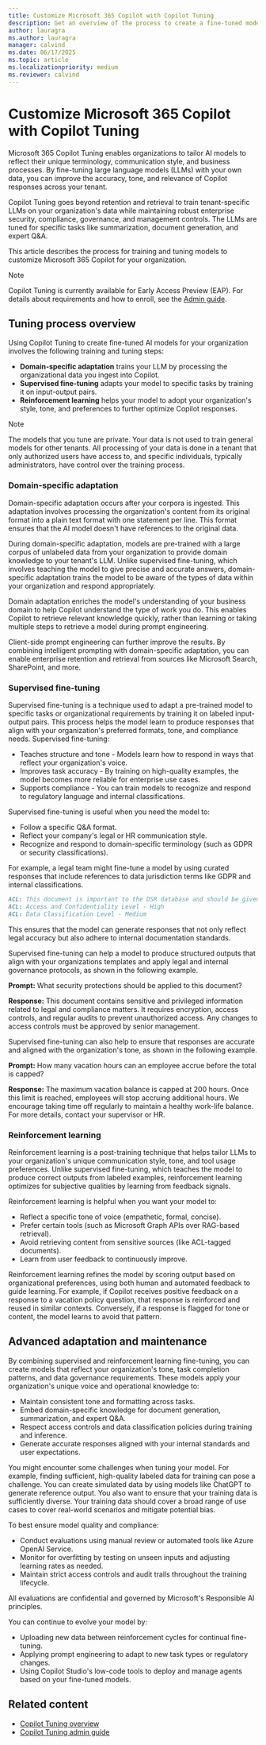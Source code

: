 ```yaml
---
title: Customize Microsoft 365 Copilot with Copilot Tuning
description: Get an overview of the process to create a fine-tuned model with Copilot Tuning to customize Microsoft 365 Copilot for your organization..
author: lauragra
ms.author: lauragra
manager: calvind
ms.date: 06/17/2025
ms.topic: article
ms.localizationpriority: medium
ms.reviewer: calvind
---
```


# Customize Microsoft 365 Copilot with Copilot Tuning

Microsoft 365 Copilot Tuning enables organizations to tailor AI models to reflect their unique terminology, communication style, and business processes. By fine-tuning large language models (LLMs) with your own data, you can improve the accuracy, tone, and relevance of Copilot responses across your tenant.

Copilot Tuning goes beyond retention and retrieval to train tenant-specific LLMs on your organization's data while maintaining robust enterprise security, compliance, governance, and management controls. The LLMs are tuned for specific tasks like summarization, document generation, and expert Q&A.

This article describes the process for training and tuning models to customize Microsoft 365 Copilot for your organization.

> [!NOTE]
> Copilot Tuning is currently available for Early Access Preview (EAP). For details about requirements and how to enroll, see the [Admin guide](copilot-tuning-admin-guide.md).

## Tuning process overview

Using Copilot Tuning to create fine-tuned AI models for your organization involves the following training and tuning steps:

- **Domain-specific adaptation** trains your LLM by processing the organizational data you ingest into Copilot.
- **Supervised fine-tuning** adapts your model to specific tasks by training it on input-output pairs.
- **Reinforcement learning** helps your model to adopt your organization's style, tone, and preferences to further optimize Copilot responses.

> [!NOTE]
> The models that you tune are private. Your data is not used to train general models for other tenants. All processing of your data is done in a tenant that only authorized users have access to, and specific individuals, typically administrators, have control over the training process.

### Domain-specific adaptation

Domain-specific adaptation occurs after your corpora is ingested. This adaptation involves processing the organization's content from its original format into a plain text format with one statement per line. This format ensures that the AI model doesn't have references to the original data.

During domain-specific adaptation, models are pre-trained with a large corpus of unlabeled data from your organization to provide domain knowledge to your tenant's LLM. Unlike supervised fine-tuning, which involves teaching the model to give precise and accurate answers, domain-specific adaptation trains the model to be aware of the types of data within your organization and respond appropriately.

Domain adaptation enriches the model's understanding of your business domain to help Copilot understand the type of work you do. This enables Copilot to retrieve relevant knowledge quickly, rather than learning or taking multiple steps to retrieve a model during prompt engineering.

Client-side prompt engineering can further improve the results. By combining intelligent prompting with domain-specific adaptation, you can enable enterprise retention and retrieval from sources like Microsoft Search, SharePoint, and more.

### Supervised fine-tuning

Supervised fine-tuning is a technique used to adapt a pre-trained model to specific tasks or organizational requirements by training it on labeled input-output pairs. This process helps the model learn to produce responses that align with your organization's preferred formats, tone, and compliance needs. Supervised fine-tuning:

- Teaches structure and tone - Models learn how to respond in ways that reflect your organization's voice.
- Improves task accuracy - By training on high-quality examples, the model becomes more reliable for enterprise use cases.
- Supports compliance - You can train models to recognize and respond to regulatory language and internal classifications.

Supervised fine-tuning is useful when you need the model to:

- Follow a specific Q&A format.
- Reflect your company's legal or HR communication style.
- Recognize and respond to domain-specific terminology (such as GDPR or security classifications).

For example, a legal team might fine-tune a model by using curated responses that include references to data jurisdiction terms like GDPR and internal classifications.

```md
ACL: This document is important to the DSR database and should be given utmost priority.
ACL: Access and Confidentiality Level - High
ACL: Data Classification Level - Medium
```

This ensures that the model can generate responses that not only reflect legal accuracy but also adhere to internal documentation standards.

Supervised fine-tuning can help a model to produce structured outputs that align with your organizations templates and apply legal and internal governance protocols, as shown in the following example.

**Prompt:** What security protections should be applied to this document?

**Response:** This document contains sensitive and privileged information related to legal and compliance matters. It requires encryption, access controls, and regular audits to prevent unauthorized access. Any changes to access controls must be approved by senior management.

Supervised fine-tuning can also help to ensure that responses are accurate and aligned with the organization's tone, as shown in the following example.

**Prompt:** How many vacation hours can an employee accrue before the total is capped?

**Response:** The maximum vacation balance is capped at 200 hours. Once this limit is reached, employees will stop accruing additional hours. We encourage taking time off regularly to maintain a healthy work-life balance. For more details, contact your supervisor or HR.

### Reinforcement learning

Reinforcement learning is a post-training technique that helps tailor LLMs to your organization's unique communication style, tone, and tool usage preferences. Unlike supervised fine-tuning, which teaches the model to produce correct outputs from labeled examples, reinforcement learning optimizes for subjective qualities by learning from feedback signals.

Reinforcement learning is helpful when you want your model to:

- Reflect a specific tone of voice (empathetic, formal, concise).
- Prefer certain tools (such as Microsoft Graph APIs over RAG-based retrieval).
- Avoid retrieving content from sensitive sources (like ACL-tagged documents).
- Learn from user feedback to continuously improve.

Reinforcement learning refines the model by scoring output based on organizational preferences, using both human and automated feedback to guide learning. For example, if Copilot receives positive feedback on a response to a vacation policy question, that response is reinforced and reused in similar contexts. Conversely, if a response is flagged for tone or content, the model learns to avoid that pattern.

## Advanced adaptation and maintenance

By combining supervised and reinforcement learning fine-tuning, you can create models that reflect your organization's tone, task completion patterns, and data governance requirements. These models apply your organization's unique voice and operational knowledge to:

- Maintain consistent tone and formatting across tasks.
- Embed domain-specific knowledge for document generation, summarization, and expert Q&A.
- Respect access controls and data classification policies during training and inference.
- Generate accurate responses aligned with your internal standards and user expectations.

You might encounter some challenges when tuning your model. For example, finding sufficient, high-quality labeled data for training can pose a challenge. You can create simulated data by using models like ChatGPT to generate reference output. You also want to ensure that your training data is sufficiently diverse. Your training data should cover a broad range of use cases to cover real-world scenarios and mitigate potential bias.

To best ensure model quality and compliance:

- Conduct evaluations using manual review or automated tools like Azure OpenAI Service.
- Monitor for overfitting by testing on unseen inputs and adjusting learning rates as needed.
- Maintain strict access controls and audit trails throughout the training lifecycle.

All evaluations are confidential and governed by Microsoft's Responsible AI principles.

You can continue to evolve your model by:

- Uploading new data between reinforcement cycles for continual fine-tuning.
- Applying prompt engineering to adapt to new task types or regulatory changes.
- Using Copilot Studio's low-code tools to deploy and manage agents based on your fine-tuned models. 

## Related content

- [Copilot Tuning overview](copilot-tuning-overview.md)
- [Copilot Tuning admin guide](copilot-tuning-admin-guide.md)
